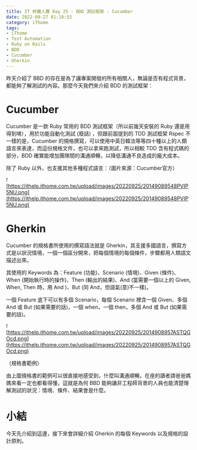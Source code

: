 ```yaml
---
title: IT 邦鐵人賽 Day 25 - BDD 測試框架 - Cucumber
date: 2022-09-27 01:10:53
category: iThome
tags: 
- iThome
- Test Automation
- Ruby on Rails
- BDD
- Cucumber
- Gherkin
---
```

昨天介紹了 BBD 的存在是為了讓專案開發的所有相關人，無論是否有程式背景，都能夠了解測試的內容。那麼今天我們來介紹 BDD 的測試框架：

# Cucumber

<!--more-->

Cucumber 是一款 Ruby 常用的 BDD 測試框架（所以前幾天安裝的 Ruby 還是用得到唷），用於功能自動化測試 (廢話) ，但跟前面提到的 TDD 測試框架 Rspec 不一樣的是，Cucumber 的規格撰寫，可以使用中英日韓法等等四十種以上的人類語言來表達，而這份規格文件，也可以拿來跑測試，所以相較 TDD 含有程式碼的部分，BDD 確實能增加團隊間的溝通順暢，以降低溝通不良造成的龐大成本。

除了 Ruby 以外，也支援其他多種程式語言：（圖片來源：Cucumber官方）


![https://ithelp.ithome.com.tw/upload/images/20220925/20149089548PVIP5NU.png](https://ithelp.ithome.com.tw/upload/images/20220925/20149089548PVIP5NU.png)


# Gherkin

Cucumber 的規格書所使用的撰寫語法就是 Gherkin，其支援多國語言，撰寫方式是以狀況情境，一個一個區分開來，把每個情境的每個條件，步驟都用人類語文描述出來。

其使用的 Keywords 為：Feature (功能)、Scenario (情境)、Given (條件)、When (開始執行時的操作)、Then (輸出的結果)、And (當需要一個以上的 Given, When, Then 時，用 And )、But (同 And，但語氣(意)不一樣)。

一個 Feature 底下可以有多個 Scenario，每個 Scenario 裡含一個 Given、多個 And 或 But (如果需要的話)，一個 when，一個 then，多個 And 或 But (如果需要的話)。 

![https://ithelp.ithome.com.tw/upload/images/20220925/2014908957ASTQGOcd.png](https://ithelp.ithome.com.tw/upload/images/20220925/2014908957ASTQGOcd.png)

（規格書範例）

由上圖規格書的範例可以很直接地感受到，什麼叫溝通順暢，在座的讀者請爸爸媽媽來看一定也都看得懂，這就是為何 BBD 能夠讓非工程師背景的人員也能清楚理解測試的狀況：情境、條件、結果會是什麼。

# 小結
今天先介紹到這邊，接下來會詳細介紹 Gherkin 的每個 Keywords 以及規格的設計原則。